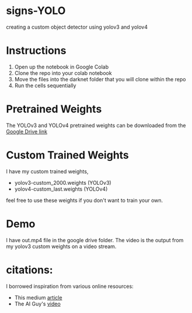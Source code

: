# signs-YOLO
creating a custom object detector using yolov3 and yolov4

# Instructions
1. Open up the notebook in Google Colab
2. Clone the repo into your colab notebook
3. Move the files into the darknet folder that you will clone within the repo
4. Run the cells sequentially

# Pretrained Weights
The YOLOv3 and YOLOv4 pretrained weights can be downloaded from the [Google Drive link](https://drive.google.com/drive/folders/1XsyV7PLHGTwTZnFOQf4sTsRefKDbpfXo?usp=sharing)

# Custom Trained Weights
I have my custom trained weights,
- yolov3-custom_2000.weights (YOLOv3)
- yolov4-custom_last.weights (YOLOv4)

feel free to use these weights if you don't want to train your own.

# Demo
I have out.mp4 file in the google drive folder. 
The video is the output from my yolov3 custom weights on a video stream.

# citations:
I borrowed inspiration from various online resources:
- This medium [article](https://medium.com/analytics-vidhya/implementing-yolov4-to-detect-custom-objects-using-google-colab-6691c98b15ff)
- The AI Guy's [video](https://www.youtube.com/watch?v=p44G9_xCM4I&t=1114s)
